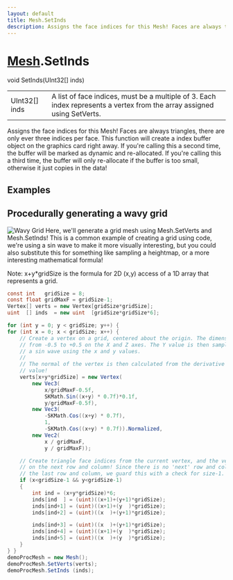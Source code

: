 ```yaml
---
layout: default
title: Mesh.SetInds
description: Assigns the face indices for this Mesh! Faces are always triangles, there are only ever three indices per face. This function will create a index buffer object on the graphics card right away. If you're calling this a second time, the buffer will be marked as dynamic and re-allocated. If you're calling this a third time, the buffer will only re-allocate if the buffer is too small, otherwise it just copies in the data!
---
```

# [Mesh]({{site.url}}/Pages/Reference/Mesh.html).SetInds

<div class='signature' markdown='1'>
void SetInds(UInt32[] inds)
</div>

|  |  |
|--|--|
|UInt32[] inds|A list of face indices, must be a multiple of             3. Each index represents a vertex from the array assigned using             SetVerts.|

Assigns the face indices for this Mesh! Faces are always
triangles, there are only ever three indices per face. This
function will create a index buffer object on the graphics card
right away. If you're calling this a second time, the buffer will
be marked as dynamic and re-allocated. If you're calling this a
third time, the buffer will only re-allocate if the buffer is too
small, otherwise it just copies in the data!




## Examples

## Procedurally generating a wavy grid
![Wavy Grid]({{site.url}}/img/screenshots/ProceduralGrid.jpg)
Here, we'll generate a grid mesh using Mesh.SetVerts and Mesh.SetInds! This
is a common example of creating a grid using code, we're using a sin wave
to make it more visually interesting, but you could also substitute this for
something like sampling a heightmap, or a more interesting mathematical
formula!

Note: x+y*gridSize is the formula for 2D (x,y) access of a 1D array that represents
a grid.
```csharp
const int   gridSize = 8;
const float gridMaxF = gridSize-1;
Vertex[] verts = new Vertex[gridSize*gridSize];
uint  [] inds  = new uint  [gridSize*gridSize*6];

for (int y = 0; y < gridSize; y++) {
for (int x = 0; x < gridSize; x++) {
	// Create a vertex on a grid, centered about the origin. The dimensions extends
	// from -0.5 to +0.5 on the X and Z axes. The Y value is then sampled from 
	// a sin wave using the x and y values.
	//
	// The normal of the vertex is then calculated from the derivative of the Y 
	// value!
	verts[x+y*gridSize] = new Vertex(
		new Vec3(
			x/gridMaxF-0.5f, 
			SKMath.Sin((x+y) * 0.7f)*0.1f, 
			y/gridMaxF-0.5f),
		new Vec3(
			-SKMath.Cos((x+y) * 0.7f), 
			1, 
			-SKMath.Cos((x+y) * 0.7f)).Normalized,
		new Vec2(
			x / gridMaxF,
			y / gridMaxF));

	// Create triangle face indices from the current vertex, and the vertices
	// on the next row and column! Since there is no 'next' row and column on
	// the last row and column, we guard this with a check for size-1.
	if (x<gridSize-1 && y<gridSize-1)
	{
		int ind = (x+y*gridSize)*6;
		inds[ind  ] = (uint)((x+1)+(y+1)*gridSize);
		inds[ind+1] = (uint)((x+1)+(y  )*gridSize);
		inds[ind+2] = (uint)((x  )+(y+1)*gridSize);

		inds[ind+3] = (uint)((x  )+(y+1)*gridSize);
		inds[ind+4] = (uint)((x+1)+(y  )*gridSize);
		inds[ind+5] = (uint)((x  )+(y  )*gridSize);
	}
} }
demoProcMesh = new Mesh();
demoProcMesh.SetVerts(verts);
demoProcMesh.SetInds (inds);
```


